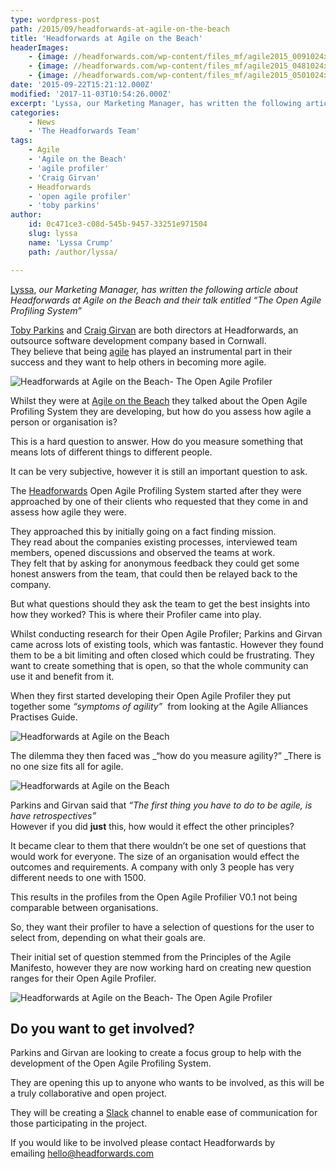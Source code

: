 ```yaml
---
type: wordpress-post
path: /2015/09/headforwards-at-agile-on-the-beach
title: 'Headforwards at Agile on the Beach'
headerImages:
    - {image: //headforwards.com/wp-content/files_mf/agile2015_0091024x730.jpg, text: 'Toby Parkins and Craig Girvan'}
    - {image: //headforwards.com/wp-content/files_mf/agile2015_0481024x681.jpg, text: ""}
    - {image: //headforwards.com/wp-content/files_mf/agile2015_0501024x719.jpg, text: ""}
date: '2015-09-22T15:21:12.000Z'
modified: '2017-11-03T10:54:26.000Z'
excerpt: 'Lyssa, our Marketing Manager, has written the following article about Headforwards at Agile on the Beach and their talk entitled “The Open Agile Profiling System” Toby Parkins and Craig Girvan are both directors at Headforwards, an outsource software development company based in Cornwall. They believe that being agile has played an instrumental part in their success and they …'
categories:
    - News
    - 'The Headforwards Team'
tags:
    - Agile
    - 'Agile on the Beach'
    - 'agile profiler'
    - 'Craig Girvan'
    - Headforwards
    - 'open agile profiler'
    - 'toby parkins'
author:
    id: 0c471ce3-c08d-545b-9457-33251e971504
    slug: lyssa
    name: 'Lyssa Crump'
    path: /author/lyssa/

---
```

[Lyssa](https://uk.linkedin.com/in/lyssafeecrump), _our Marketing Manager, has written the following article about Headforwards at Agile on the Beach and their talk entitled “The Open Agile Profiling System”_

[Toby Parkins](https://www.linkedin.com/in/tobyparkins) and [Craig Girvan](https://www.linkedin.com/in/craiggirvan) are both directors at Headforwards, an outsource software development company based in Cornwall.  
They believe that being [agile](http://www.headforwards.com/2015/06/what-is-agile/) has played an instrumental part in their success and they want to help others in becoming more agile.

![Headforwards at Agile on the Beach- The Open Agile Profiler ](//headforwards.com/wp-content/uploads/2015/09/Headforwards_at_Agile_on_the_beach.jpg)

Whilst they were at [Agile on the Beach](http://agileonthebeach.com/craig-girvan-toby-parkins-the-open-agile-profiling-system-live-blog/) they talked about the Open Agile Profiling System they are developing, but how do you assess how agile a person or organisation is?

This is a hard question to answer. How do you measure something that means lots of different things to different people.

It can be very subjective, however it is still an important question to ask.

The [Headforwards](http://www.headforwards.com/who-we-are/) Open Agile Profiling System started after they were approached by one of their clients who requested that they come in and assess how agile they were.

They approached this by initially going on a fact finding mission.  
They read about the companies existing processes, interviewed team members, opened discussions and observed the teams at work.  
They felt that by asking for anonymous feedback they could get some honest answers from the team, that could then be relayed back to the company.

But what questions should they ask the team to get the best insights into how they worked? This is where their Profiler came into play.

Whilst conducting research for their Open Agile Profiler; Parkins and Girvan came across lots of existing tools, which was fantastic. However they found them to be a bit limiting and often closed which could be frustrating. They want to create something that is open, so that the whole community can use it and benefit from it.

When they first started developing their Open Agile Profiler they put together some _“symptoms of agility”_  from looking at the Agile Alliances Practises Guide.

![Headforwards at Agile on the Beach ](//headforwards.com/wp-content/uploads/2015/09/Headforwards_at_Agile_on_the_beach_AGILE_ALLIANCE_PRACTICES_GUIDE-.jpg)

The dilemma they then faced was _“how do you measure agility?” _There is no one size fits all for agile.

![Headforwards at Agile on the Beach ](//headforwards.com/wp-content/uploads/2015/09/Headforwards_at_Agile_on_the_beach_THE-DILEMA-.jpg)

Parkins and Girvan said that _“The first thing you have to do to be agile, is have retrospectives”_  
However if you did **just** this, how would it effect the other principles?

It became clear to them that there wouldn’t be one set of questions that would work for everyone. The size of an organisation would effect the outcomes and requirements. A company with only 3 people has very different needs to one with 1500.

This results in the profiles from the Open Agile Profilier V0.1 not being comparable between organisations.

So, they want their profiler to have a selection of questions for the user to select from, depending on what their goals are.

Their initial set of question stemmed from the Principles of the Agile Manifesto, however they are now working hard on creating new question ranges for their Open Agile Profiler.

![Headforwards at Agile on the Beach- The Open Agile Profiler ](//headforwards.com/wp-content/uploads/2015/09/Headforwards_at_Agile_on_the_beach_OPEN_AGILE_PROFILER_V1.jpg)

Do you want to get involved?
----------------------------

Parkins and Girvan are looking to create a focus group to help with the development of the Open Agile Profiling System.

They are opening this up to anyone who wants to be involved, as this will be a truly collaborative and open project.

They will be creating a [Slack](https://slack.com/) channel to enable ease of communication for those participating in the project.

If you would like to be involved please contact Headforwards by emailing [hello@headforwards.com  
](http://hello@headforwards.com)
